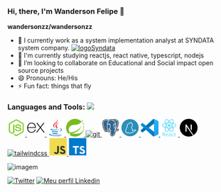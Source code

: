 ### Hi, there, I'm Wanderson Felipe 👋


**wandersonzz/wandersonzz** 


- 🔭 I currently work as a system implementation analyst at SYNDATA system company.  [![logoSyndata](https://img.shields.io/badge/-SYNDATA%20system-blue)](https://www.syndata.com.br/ws/site/)
- 🌱 I'm currently studying reactjs, react native, typescript, nodejs
- 👯 I’m looking to collaborate on Educational and Social impact open source projects
- 😄 Pronouns: He/His
- ⚡ Fun fact: things that fly


<h3 align="left">Languages and Tools: <img src="https://media.giphy.com/media/WUlplcMpOCEmTGBtBW/giphy.gif" width="30"></h3>
<p align="left">
<a href="https://nodejs.org/en/" target="_blank"> <img src="https://github.com/devicons/devicon/blob/master/icons/nodejs/nodejs-original.svg" alt="nodejs" width="40" height="40"/> </a>
<a href="https://expressjs.com/pt-br/" target="_blank"> <img src="https://github.com/devicons/devicon/blob/master/icons/express/express-original.svg" alt="express" width="40" height="40"/> </a>
<a href="https://dev.java/learn/" target="_blank"> <img src="https://github.com/devicons/devicon/blob/master/icons/java/java-original.svg" alt="java" width="40" height="40"/> </a> 
<a href="https://spring.io/" target="_blank"> <img src="https://github.com/devicons/devicon/blob/master/icons/spring/spring-original.svg" alt="spring" width="40" height="40"/> </a>
<a href="https://git-scm.com/" target="_blank"> <img src="https://www.vectorlogo.zone/logos/git-scm/git-scm-icon.svg" alt="git" width="40" height="40"/> </a> 
<a href="https://www.postgresql.org/" target="_blank"> <img src="https://github.com/devicons/devicon/blob/master/icons/postgresql/postgresql-original.svg" alt="postgresql" width="40" height="40"/> </a>
<a href="https://yarnpkg.com/" target="_blank"> <img src="https://github.com/devicons/devicon/blob/master/icons/yarn/yarn-original.svg" alt="yarn" width="40" height="40"/> </a>
<a href="https://code.visualstudio.com/" target="_blank"> <img src="https://github.com/devicons/devicon/blob/master/icons/vscode/vscode-original.svg" alt="vscode" width="40" height="40"/> </a>
<a href="https://reactjs.org/" target="_blank"> <img src="https://raw.githubusercontent.com/devicons/devicon/master/icons/react/react-original-wordmark.svg" alt="react" width="40" height="40"/> </a>
<a href="https://nextjs.org/" target="_blank"> <img src="https://github.com/devicons/devicon/blob/master/icons/nextjs/nextjs-original.svg" alt="nextjs" width="40" height="40"/> </a>
<a href="https://tailwindcss.com" target="_blank"> <img src="https://upload.wikimedia.org/wikipedia/commons/d/d5/Tailwind_CSS_Logo.svg" alt="tailwindcss" width="40" height="40"/> </a>
<a href="https://developer.mozilla.org/en-US/docs/Web/JavaScript" target="_blank"> <img src="https://raw.githubusercontent.com/devicons/devicon/master/icons/javascript/javascript-original.svg" alt="javascript" width="40" height="40"/> </a>
<a href="https://www.typescriptlang.org/" target="_blank"> <img src="https://github.com/devicons/devicon/blob/master/icons/typescript/typescript-original.svg" alt="html5" width="40" height="40"/> </a>
</p>

![imagem](https://github-readme-stats.vercel.app/api?username=wandersonzz&show_icons=true&theme=dark)

[![Twitter](https://img.shields.io/badge/-Twitter-060606?style=flat&labelColor=0D0D0D&logo=Twitter&Color=white)](https://twitter.com/WandersonFelyp)
[![Meu perfil Linkedin](https://img.shields.io/badge/-LinkedIn-060606?style=flat&labelColor=0D0D0D&logo=Linkedin&Color=white)](https://www.linkedin.com/in/wanderson-felipe-soares-4a7027101/)
